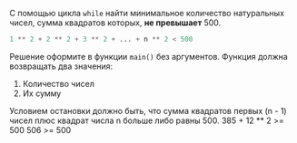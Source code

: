 С помощью цикла `while` найти минимальное количество натуральных чисел, 
сумма квадратов которых, **не превышает** 500.
```python
1 ** 2 + 2 ** 2 + 3 ** 2 + ... + n ** 2 < 500
```

Решение оформите в функции `main()` без аргументов.
Функция должна возвращать два значения:
1. Количество чисел
2. Их сумму

<div class="hint">
  Условием остановки должно быть, что сумма квадратов первых (n - 1) чисел плюс 
квадрат числа n больше либо равны 500.
385 + 12 ** 2 >= 500
506 >= 500
</div>
